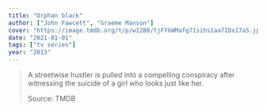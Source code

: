 ```yaml
---
title: "Orphan black"
author: ["John Fawcett", "Graeme Manson"]
cover: "https://image.tmdb.org/t/p/w1280/tjFYkWMafg71sihs1aa7IDx17aS.jpg"
date: "2021-01-01"
tags: ["tv series"]
year: "2013"
---
```


> A streetwise hustler is pulled into a compelling conspiracy after witnessing the suicide of a girl who looks just like her.
>
> Source: TMDB
